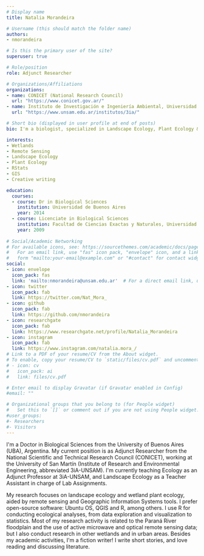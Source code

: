 ```yaml
---
# Display name
title: Natalia Morandeira

# Username (this should match the folder name)
authors:
- nmorandeira

# Is this the primary user of the site?
superuser: true

# Role/position
role: Adjunct Researcher

# Organizations/Affiliations
organizations:
- name: CONICET (National Research Council)
  url: "https://www.conicet.gov.ar/"
- name: Instituto de Investigación e Ingeniería Ambiental, Universidad Nacional de San Martín
  url: "https://www.unsam.edu.ar/institutos/3ia/"

# Short bio (displayed in user profile at end of posts)
bio: I'm a biologist, specialized in Landscape Ecology, Plant Ecology & Remote Sensing. I'm also a fiction writer.

interests:
- Wetlands
- Remote Sensing
- Landscape Ecology
- Plant Ecology
- RStats
- GIS
- Creative writing

education:
  courses:
  - course: Dr in Biological Sciences
    institution: Universidad de Buenos Aires
    year: 2014
  - course: Licenciate in Biological Sciences
    institution: Facultad de Ciencias Exactas y Naturales, Universidad de Buenos Aires
    year: 2009
 
# Social/Academic Networking
# For available icons, see: https://sourcethemes.com/academic/docs/page-builder/#icons
#   For an email link, use "fas" icon pack, "envelope" icon, and a link in the
#   form "mailto:your-email@example.com" or "#contact" for contact widget.
social:
- icon: envelope
  icon_pack: fas
  link: 'mailto:nmorandeira@unsam.edu.ar'  # For a direct email link, use "mailto:test@example.org".
- icon: twitter
  icon_pack: fab
  link: https://twitter.com/Nat_Mora_
- icon: github
  icon_pack: fab
  link: https://github.com/nmorandeira
- icon: researchgate
  icon_pack: fab
  link: https://www.researchgate.net/profile/Natalia_Morandeira
- icon: instagram
  icon_pack: fab
  link: https://www.instagram.com/natalia.mora_/
# Link to a PDF of your resume/CV from the About widget.
# To enable, copy your resume/CV to `static/files/cv.pdf` and uncomment the lines below.
# - icon: cv
#   icon_pack: ai
#   link: files/cv.pdf

# Enter email to display Gravatar (if Gravatar enabled in Config)
#email: ""

# Organizational groups that you belong to (for People widget)
#   Set this to `[]` or comment out if you are not using People widget.
#user_groups:
#- Researchers
#- Visitors
---
```


I'm a Doctor in Biological Sciences from the University of Buenos Aires (UBA), Argentina. My current position is as Adjunct Researcher from the National Scientific and Technical Research Council (CONICET), working at the University of San Martín (Institute of Research and Environmental Engineering, abbreviated 3iA-UNSAM). I'm currently teaching Ecology as an Adjunct Professor at 3iA-UNSAM, and Landscape Ecology as a Teacher Assistant in charge of Lab Assignments. 

My research focuses on landscape ecology and wetland plant ecology, aided by remote sensing and Geographic Information Systems tools. I prefer open-source software: Ubuntu OS, QGIS and R, among others. I use R for conducting ecological analyses, from data exploration and visualization to statistics. Most of my research activity is related to the Paraná River floodplain and the use of active microwave and optical remote sensing data; but I also conduct research in other wetlands and in urban areas. 
Besides my academic activities, I'm a fiction writer! I write short stories, and love reading and discussing literature.
